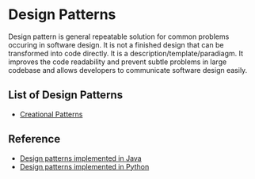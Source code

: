 # Design Patterns

Design pattern is general repeatable solution for common problems occuring in software design. It is not a finished design that can be transformed into code directly. It is a description/template/paradiagm. It improves the code readability and prevent subtle problems in large codebase and allows developers to communicate software design easily.

## List of Design Patterns

- [Creational Patterns](creational-pattern.md)

## Reference

- [Design patterns implemented in Java](https://github.com/iluwatar/java-design-patterns)
- [Design patterns implemented in Python](https://github.com/faif/python-patterns)
